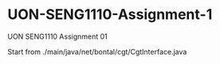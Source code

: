 # UON-SENG1110-Assignment-1
UON SENG1110 Assignment 01


Start from ./main/java/net/bontal/cgt/CgtInterface.java
